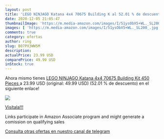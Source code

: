```yaml
---
layout: post
title: 'LEGO NINJAGO Katana 4x4 70675 Building K al 52.01 % de descuento'
date: 2020-12-05 21:05:47
thumbnailImage: 'https://m.media-amazon.com/images/I/51ysObX5+WL._SL200_.jpg'
images: [ 'https://m.media-amazon.com/images/I/51ysObX5+WL._SL200_.jpg' ]
comments: true
category: ofertas
author: ring
slug: B07PX3WW5M
description:
actualPrice: 23.99 USD
comparePrice: 49.99 USD
inStock: true
---
```


Ahora mismo tienes [LEGO NINJAGO Katana 4x4 70675 Building Kit  450 Pieces ](https://www.amazon.com/dp/B07PX3WW5M/?tag=tolees-20) a 23.99 USD (original: 49.99 USD) (52.01 %  de descuento) en el siguiente enlace!

[![](https://m.media-amazon.com/images/I/51ysObX5+WL._SL200_.jpg)](https://www.amazon.com/dp/B07PX3WW5M/?tag=tolees-20)

[Visítala!!!](https://www.amazon.com/dp/B07PX3WW5M/?tag=tolees-20)

Links participate in Amazon Associate program and might generate a comission on qualifying sales

[Consulta otras ofertas en nuestro canal de telegram](https://t.me/s/ofertas25)
